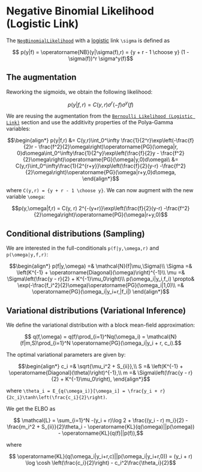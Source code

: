 # Negative Binomial Likelihood (Logistic Link)

The [`NegBinomialLikelihood`](@ref) with a [logistic](https://en.wikipedia.org/wiki/Logistic_function) link ``\sigma`` is defined as
```math
    p(y|f) = \operatorname{NB}(y|\sigma(f),r) = {y + r - 1 \choose y} (1 - \sigma(f))^r \sigma^y(f)
```

## The augmentation


Reworking the sigmoids, we obtain the following likelihood:
```math
p(y|f,r) = C(y,r) \sigma^r(-f)\sigma^y(f)
```
We are reusing the augmentation from the [`Bernoulli Likelihood (Logistic Link)`](@ref) section and use the additivity properties of the Polya-Gamma variables:
```math
\begin{align*}
    p(y|f,r) &= C(y,r)\int_0^\infty \frac{1}{2^r}\exp\left(-\frac{f}{2}r - \frac{f^2}{2}\omega\right)\operatorname{PG}(\omega|r, 0)d\omega\int_0^\infty\frac{1}{2^y}\exp\left(\frac{f}{2}y - \frac{f^2}{2}\omega\right)\operatorname{PG}(\omega|y,0)d\omega\\ 
    &= C(y,r)\int_0^\infty\frac{1}{2^{r+y}}\exp\left(\frac{f}{2}(y-r) -\frac{f^2}{2}\omega\right)\operatorname{PG}(\omega|r+y,0)d\omega,
\end{align*}
```
where ``C(y,r) = {y + r - 1 \choose y}``.
We can now augment with the new variable ``\omega``:
```math
p(y,\omega|f,r) = C(y, r) 2^{-(y+r)}\exp\left(\frac{f}{2}(y-r) -\frac{f^2}{2}\omega\right)\operatorname{PG}(\omega|r+y,0)
```
## Conditional distributions (Sampling)

We are interested in the full-conditionals ``p(f|y,\omega,r)`` and ``p(\omega|y,f,r)``:
```math
\begin{align*}
    p(f|y,\omega) =& \mathcal{N}(f|\mu,\Sigma)\\
    \Sigma =& \left(K^{-1} + \operatorname{Diagonal}(\omega)\right)^{-1}\\
    \mu =& \Sigma\left(\frac{y - r}{2} + K^{-1}\mu_0\right)\\
    p(\omega_i|y_i,f_i) \propto& \exp(-\frac{f_i^2}{2}\omega)\operatorname{PG}(\omega_i|1,0)\\
    =& \operatorname{PG}(\omega_i|y_i+r,|f_i|)
\end{align*}
```

## Variational distributions (Variational Inference)

We define the variational distribution with a block mean-field approximation:
```math
    q(f,\omega) = q(f)\prod_{i=1}^Nq(\omega_i) = \mathcal{N}(f|m,S)\prod_{i=1}^N \operatorname{PG}(\omega_i|y_i + r, c_i).
```
The optimal variational parameters are given by:
```math
\begin{align*}
    c_i =& \sqrt{\mu_i^2 + S_{ii}},\\
    S =& \left(K^{-1} + \operatorname{Diagonal}(\theta)\right)^{-1},\\
    m =& \Sigma\left(\frac{y - r}{2} + K^{-1}\mu_0\right),
\end{align*}
```
where ``\theta_i = E_{q(\omega_i)}[\omega_i] = \frac{y_i + r}{2c_i}\tanh\left(\frac{c_i}{2}\right)``.

We get the ELBO as
```math
    \mathcal{L} = \sum_{i=1}^N -(y_i + r)\log 2 + \frac{(y_i - r) m_i}{2} - \frac{m_i^2 + S_{ii}}{2}\theta_i - \operatorname{KL}(q(\omega)||p(\omega)) - \operatorname{KL}(q(f)||p(f)),
```
where
```math
    \operatorname{KL}(q(\omega_i|y_i+r,c)||p(\omega_i|y_i+r,0)) = (y_i + r) \log \cosh \left(\frac{c_i}{2}\right) - c_i^2\frac{\theta_i}{2}
```
